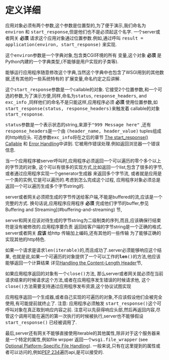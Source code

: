 # 定义详细

应用对象必须有两个参数,这个参数是位置型的,为了便于演示,我们命名为
<tt class="docutils literal">environ</tt> 和
<tt class="docutils literal">start_response</tt>,但是他们也不是必须起这个名字.
一个server或者网关 **必须** 请求这个应用对象通过位置参数.例如,通过呼叫
<tt class="docutils literal">result = application(environ, start_response)</tt>
来实现.


这个<tt class="docutils literal">environ</tt>参数是一个字典对象,包含类CGI环境的所有
变量,这个对象 **必须** 是Python内建的一个字典类型,(不能够是用户实现的子类等).

能够运行应用程序随意修改这个字典,当然这个字典中也包含了WSGI用到的其他数据,还有其他的一些系统特有的
扩展变量,命名约定之后讲解.

这个<tt class="docutils literal">start_response</tt>参数是一个callable的对象.
它接受2个位置参数,和一个可选的参数,为了演示方便,同样,命名为<tt class="docutils literal">status</tt>,
<tt class="docutils literal">response_headers</tt>, and <tt class="docutils literal">exc_info</tt>
,同样他们的命名不是只能这样,应用程序必须 **必须** 使用位置参数,如<tt class="docutils literal">start_response(status, response_headers)</tt>来触发着
callable的对象<tt class="docutils literal">start_response</tt>.

<tt class="docutils literal">status</tt>参数是一个表示状态的string,来源于<tt class="docutils literal">"999 Message here"</tt>
 ,还有<tt class="docutils literal">response_headers</tt>是一个由
<tt class="docutils literal">(header_name, header_value)</tt> tuples组成的http响应头.
可选参数<tt class="docutils literal">exc_info</tt>将在之后的章节
[The start_response() Callable](#the-start-response-callable) 和
[Error Handling](#error-handling)中讲到.
它被用作错误处理.例如返回浏览器一个错误信息.

当一个应用程序被server呼叫时,应用程序必须返回一个可以遍历的零个多个以上的字节流的对象,
这个可以有很多的实现方式,比如返回一个list,包含了很多的字节, 或者通过应用程序实现一个generator生成器
来返回多个字节流, 或者就是应用是一个类的实例,它是可以遍历的.考虑到怎么完成这个过程,
应用程序对象必须总是返回一个可以遍历生成多个字节string的.

server或者网关必须把生成的字节传送给客户端,不能是buffered的流,应该是一个完整的方式.
换句话说,应用程序应用程序 **必须** 完成他们字节的buffer,参见Buffering and
Streaming](#buffering-and-streaming) 节,

server和网关应该对待生成的字节string为二级制类的序列,而且,应该确保行结束符是没有被修改的.应用程序要负责
返回给客户端的字节string是一个正确的格式. server或者网关 **应该** 给http 传输加上编码,还有其他的一些传输
为了能够正确的实现其他的http特色.


如果一个请求是请求<tt class="docutils literal">len(iterable)</tt>的,而且成功了.server必须能够响应这个结果,
也就是说,如果一个可遍历的对象提供了一个可以工作的<tt class="docutils literal">__len__()</tt>的方法,他应该能够返回一个计算结果
详见[Handling the Content-Length Header](#handling-the-content-length-header)节,


如果应用程序返回的对象有一个<tt class="docutils literal">close()</tt>方法,
那么server或者网关就必须在当前请求结束的时候请求这个方法,或者在应用程序发生错误的时候请求他,
这个<tt class="docutils literal">close()</tt>方法需要支持通过应用程序发布资源,这个协议试图实现

应用程序返回一个生成器,或者自己实现的可遍历的对象,不应该假设他们会被完全使用,有可能提前就终止了.
注意:
应用程序必须触发 <tt class="docutils literal">start_response()</tt>这个可呼叫对象在真正取到响应内容之前.
注意可以先获得响应头部,然后再返回内容,尽管这个调用可能在遍历的第一次执行的时候被执行,server也不能够假设<tt class="docutils literal">start_response()</tt>
已经被调用了.


最后,server还有网关不能够直接使用iterable的其他属性,除非对于这个服务器来是一个特定的属性,例如file wrpper
返回一个<tt class="docutils literal">wsgi.file_wrapper</tt> (see [Optional
Platform-Specific File Handling](#optional-platform-specific-file-handling)).
一般来说,只有在这里提到的属性或者可以访问的,例如[PEP 234](/dev/peps/pep-0234)遍历api,是可以接受的.